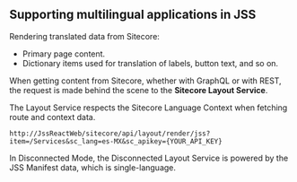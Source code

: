 ## Supporting multilingual applications in JSS

Rendering translated data from Sitecore:

- Primary page content.
- Dictionary items used for translation of labels, button text, and so on.

When getting content from Sitecore, whether with GraphQL or with REST, the request is made behind the scene to the **Sitecore Layout Service**.

The Layout Service respects the Sitecore Language Context when fetching route and context data.

`http://JssReactWeb/sitecore/api/layout/render/jss?item=/Services&sc_lang=es-MX&sc_apikey={YOUR_API_KEY}`

In Disconnected Mode, the Disconnected Layout Service is powered by the JSS Manifest data, which is single-language.